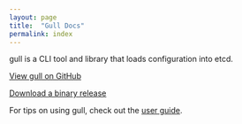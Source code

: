 ```yaml
---
layout: page
title:  "Gull Docs"
permalink: index
---
```


gull is a CLI tool and library that loads configuration into etcd.

<a href="http://github.com/c2fo/gull">View gull on GitHub</a>

<a href="https://github.com/C2FO/gull/releases">Download a binary release</a>

For tips on using gull, check out the [user guide](./v0.10.0/user-guide.html).